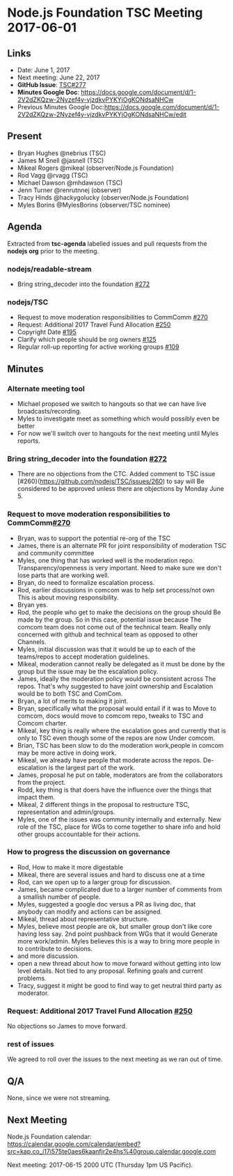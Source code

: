 # Node.js Foundation TSC Meeting 2017-06-01
## Links
* Date: June 1, 2017
* Next meeting: June 22, 2017
* **GitHub Issue**: [TSC#277](https://github.com/nodejs/TSC/issues/277) 
* **Minutes Google Doc**: https://docs.google.com/document/d/1-2V2dZKQzw-2Nyzef4y-vjzdkvPYKYjOgKONdsaNHCw
* Previous Minutes Google Doc:<https://docs.google.com/document/d/1-2V2dZKQzw-2Nyzef4y-vjzdkvPYKYjOgKONdsaNHCw/edit>
 
## Present
* Bryan Hughes @nebrius (TSC)
* James M Snell @jasnell (TSC)
* Mikeal Rogers @mikeal (observer/Node.js Foundation)
* Rod Vagg @rvagg (TSC)
* Michael Dawson @mhdawson (TSC)
* Jenn Turner @renrutnnej (observer)
* Tracy Hinds @hackygolucky (observer/Node.js Foundation)
* Myles Borins @MylesBorins (observer/TSC nominee)
 
## Agenda
Extracted from **tsc-agenda** labelled issues and pull requests
from the **nodejs org** prior to the meeting.
 
### nodejs/readable-stream
 
* Bring string_decoder into the foundation
  [#272](https://github.com/nodejs/readable-stream/issues/272)
 
### nodejs/TSC
 
* Request to move moderation responsibilities to CommComm
  [#270](https://github.com/nodejs/TSC/issues/270)
* Request: Additional 2017 Travel Fund Allocation
  [#250](https://github.com/nodejs/TSC/issues/250)
* Copyright Date [#195](https://github.com/nodejs/TSC/issues/195)
* Clarify which people should be org owners
  [#125](https://github.com/nodejs/TSC/issues/125)
* Regular roll-up reporting for active working groups
  [#109](https://github.com/nodejs/TSC/issues/109)
 
## Minutes
 
### Alternate meeting tool
 
* Michael proposed we switch to hangouts so that we can
  have live broadcasts/recording.
* Myles to investigate meet as something which would
  possibly even be better
* For now we'll switch over to hangouts for the next
  meeting until Myles reports.
 
### Bring string_decoder into the foundation [#272](https://github.com/nodejs/readable-stream/issues/272)
 
* There are no objections from the CTC.  Added comment to TSC issue 
  [#260}(https://github.com/nodejs/TSC/issues/260) to say will 
  Be considered to be approved unless there are objections by Monday June 5.
 
### Request to move moderation responsibilities to CommComm[#270](https://github.com/nodejs/TSC/issues/270)
 
* Bryan, was to support the potential re-org of the TSC
* James, there is an alternate PR for joint responsibility of moderation 
  TSC and community committee
* Myles, one thing that has worked well is the moderation repo.
  Transparency/openness is very important.  Need to make sure we
  don't lose parts that are working well.
* Bryan, do need to formalize escalation process.
* Rod, earlier discussions in comcom was to help set process/not own
  This is about moving responsibility.
* Bryan yes.
* Rod, the people who get to make the decisions on the group should
  Be made by the group.  So in this case, potential issue because
  The comcom team does not come out of the technical team.  Really
  only concerned with github and technical team as opposed to other
  Channels.
* Myles, initial discussion was that it would be up to each of the
  teams/repos to accept moderation guidelines.
* Mikeal, moderation cannot really be delegated as it must be done
  by the group but the issue may be the escalation policy. 
* James, ideally the moderation policy would be consistent across
  The repos.  That's why suggested to have joint ownership and
  Escalation would be to both TSC and ComCom.
* Bryan, a lot of merits to making it joint.
* Bryan, specifically what the proposal would entail if it was to
  Move to comcom, docs would move to comcom repo, tweaks to TSC and
  Comcom charter.
* Mikeal, key thing is really where the escalation goes and currently
  that is only to TSC even though some of the repos are now
  Under comcom.  
* Brian, TSC has been slow to do the moderation work,people in comcom 
  may be more active in doing work. 
* Mikeal, we already have people that moderate across the repos. 
  De-escalation is the largest part of the work.
* James, proposal he put on table, moderators are from the
  collaborators from the project.
* Rodd, key thing is that doers have the influence over the things
  that impact them.
* Mikeal, 2 different things in the proposal to restructure TSC,
  representation and admin/groups. 
* Myles, one of the issues was community internally and externally.
  New role of the TSC, place for WGs to come together to share info
  and hold other groups accountable for their actions.
 
### How to progress the discussion on governance
 
* Rod, How to make it more digestable
* Mikeal, there are several issues and hard to discuss one at a time
* Rod, can we open up to a larger group for discussion.
* James, became complicated due to a larger number of comments from a
  smallish number of people.
* Myles, suggested a google doc versus a PR as living doc, that  
  anybody can modify and actions can be assigned.
* Mikeal, thread about representative structure.
* Myles, believe most people are ok, but smaller group don't like
  core having less say.  2nd point pushback from WGs that it would
  Generate more work/admin. Myles believes this is a way to bring
  more people in to contribute to decisions.
* and more discussion.
* open a new thread about how to move forward without getting into
  low level details.  Not tied to any proposal. Refining goals and
  current problems. 
* Tracy, suggest it might be good to find way to get neutral
  third party as moderator.
 
### Request: Additional 2017 Travel Fund Allocation [#250](https://github.com/nodejs/TSC/issues/250)
 
No objections so James to move forward.
 
### rest of issues
 
We agreed to roll over the issues to the next meeting as we
ran out of time.

## Q/A

None, since we were not streaming.

## Next Meeting

Node.js Foundation calendar: <https://calendar.google.com/calendar/embed?src=kap.co_i17i575te0aes6kaanfjr2e4hs%40group.calendar.google.com>

Next meeting: 2017-06-15 2000 UTC (Thursday 1pm US Pacific).

